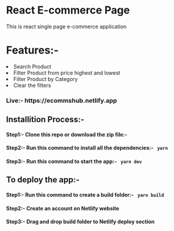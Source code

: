 # React E-commerce Page
<p>This is react single page e-commerce application</p>

# Features:-
<li>Search Product</li>
<li>Filter Product from price highest and lowest</li>
<li>Filter Product by Category</li>
<li>Clear the filters</li>

<h3> Live:- https://ecommshub.netlify.app </h3>

<h2>Installition Process:-</h2>
<h4>Step1:- Clone this repo or download the zip file:- </h4>
  
<h4>Step2:- Run this command to install all the dependencies:- <code> yarn </code>  </h4>

<h4>Step3:- Run this command to start the app:- <code> yarn dev </code> </h4>

<h2>To deploy the app:-</h2>
<h4>Step1:- Run this command to create a build folder:- <code> yarn build </code></h4>
<h4>Step2:- Create an account on Netlify website</h4>
<h4>Step3:- Drag and drop build folder to Netlify deploy section</h4>


